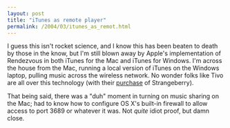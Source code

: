 ```yaml
---
layout: post
title: "iTunes as remote player"
permalink: /2004/03/itunes_as_remot.html
---
```


<p>I guess this isn't rocket science, and I know this has been beaten to death by those in the know, but I'm still blown away by Apple's implementation of Rendezvous in both iTunes for the Mac and iTunes for Windows.  I'm across the house from the Mac, running a local version of iTunes on the Windows laptop, pulling music across the wireless network.  No wonder folks like Tivo are all over this technology (with their <a href="http://www.pvrblog.com/pvr/2004/01/tivo_buys_super.html">purchase</a> of Strangeberry).  </p>

<p>That being said, there was a "duh" moment in turning on music sharing on the Mac; had to know how to configure OS X's built-in firewall to allow access to port 3689 or whatever it was.  Not <i>quite</i> idiot proof, but damn close.</p>


